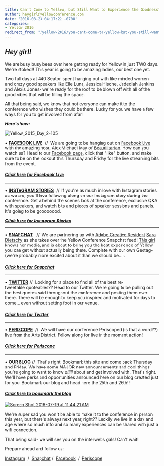 ```yaml
---
title: Can't Come to Yellow, but Still Want to Experience the Goodness? Here's How.
author: heygirl@yellowconference.com
date: '2016-08-23 04:17:22 -0700'
categories:
- Yellow 2016
redirect_from: "/yellow-2016/you-cant-come-to-yellow-but-you-still-want-to-soak-in-the-goodness-heres-how/"
---
```


## _Hey girl!_

We are busy busy bees over here getting ready for Yellow in just TWO days. We're stoked!! This year is going to be amazing ladies, our best one yet.

Two full days at 440 Seaton spent hanging out with like minded women and crazy good speakers like Elle Luna, Jessica Hische, Jedediah Jenkins and Alexis Jones- we're ready for the roof to be blown off with all of the good vibes that will be filling the space.

All that being said, we know that not everyone can make it to the conference who wishes they could be there. Lucky for you we have a few ways for you to get involved from afar!

_**Here's how:**_

![Yellow_2015_Day_2-105](https://yellow-blog-images.imgix.net/2016/08/Yellow_2015_Day_2-105.jpg)

• **[FACEBOOK LIVE](https://www.facebook.com/The-Yellow-Conference-1393841977549340/?fref=ts)**  //  We are going to be hanging out on [Facebook Live](https://www.facebook.com/The-Yellow-Conference-1393841977549340/?fref=ts) with the amazing host, Alex Michael May of [Beautilitarian](https://www.instagram.com/beautilitarian/). How can you watch us? Head to our [Facebook page](https://www.facebook.com/The-Yellow-Conference-1393841977549340/?fref=ts), click that "like" button, and make sure to be on the lookout this Thursday and Friday for the live streaming bits from the event.

#### _**[Click here for Facebook Live](https://www.facebook.com/The-Yellow-Conference-1393841977549340/?fref=ts)**_

* * *

• **[INSTAGRAM STORIES](https://www.instagram.com/yellowconference/)**  //  If you're as much in love with Instagram stories as we are, you'll love following along on our Instagram story during the conference. Get a behind the scenes look at the conference, exclusive Q&A with speakers, and watch bits and pieces of speaker sessions and panels. It's going to be goooooood.

_**[Click here for Instagram Stories](https://www.instagram.com/yellowconference/)**_

* * *

• **[SNAPCHAT](https://www.snapchat.com/add/yellow.co)**   //  We are partnering up with [Adobe Creative Resident](http://www.adobe.com/about-adobe/creative-residency.html) [Sara Dietschy](http://saradietschy.com/) as she takes over the Yellow Conference Snapchat feed! [This girl](http://saradietschy.com/) knows her media, and is about to bring you the best experience of Yellow you can get without actually being there. Complete with our own Geotag- (we're probably more excited about it than we should be...).

#### _**[Click here for Snapchat](https://www.snapchat.com/add/yellow.co)**_

* * *

• **[TWITTER](https://twitter.com/yellowconf)** //  Looking for a place to find all of the best re-tweetable quoteables?? Head to our Twitter. We're going to be pulling out the best quotes said throughout the conference and posting them over there. There will be enough to keep you inspired and motivated for days to come... even without setting foot in our venue.

#### _**[Click here for Twitter](https://twitter.com/yellowconf)**_

* * *

• **[PERISCOPE](https://www.periscope.tv/yellowconf)**  //  We will have our conference Periscoped (is that a word??) live from the Arts District. Follow along for live in the moment action!

#### [_**Click here for Periscope**_](https://www.periscope.tv/yellowconf)

* * *

• **[OUR BLOG](http://yellowconference.com/blog/)** //  That's right. Bookmark this site and come back Thursday and Friday. We have some MAJOR new announcements and cool things you're going to want to know _alllll_ about and get involved with. That's right. We'll have perks and opportunities announced here on our blog created just for you. Bookmark our blog and head here the 25th and 26th!!

#### [_**Click here to bookmark the blog**_](http://yellowconference.com/blog/)

[![Screen Shot 2016-07-19 at 11.44.21 AM](https://yellow-blog-images.imgix.net/2016/08/Screen-Shot-2016-07-19-at-11.44.21-AM.png)](https://yellow-blog-images.imgix.net/2016/08/Screen-Shot-2016-07-19-at-11.44.21-AM.png)

We're super sad you won't be able to make it to the conference in person this year, but there's always next year, right?? Luckily we live in a day and age where so much info and so many experiences can be shared with just a wifi connection.

That being said- we will see you on the interwebs gals! Can't wait!

Prepare ahead and follow us:

[Instagram](http://instagram.com/yellowconference)  /  [Snapchat](https://www.snapchat.com/add/yellow.co) /  [Facebook](https://www.facebook.com/The-Yellow-Conference-1393841977549340/?ref=bookmarks)  /  [Periscope](https://www.periscope.tv/yellowconf)
